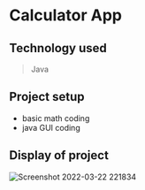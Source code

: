 # Calculator App
## Technology used
> Java
## Project setup
- basic math coding 
- java GUI coding

## Display of project

![Screenshot 2022-03-22 221834](https://user-images.githubusercontent.com/94718337/159570735-98d6bb85-73ab-478d-8107-d1dc7e64b1a7.png)
